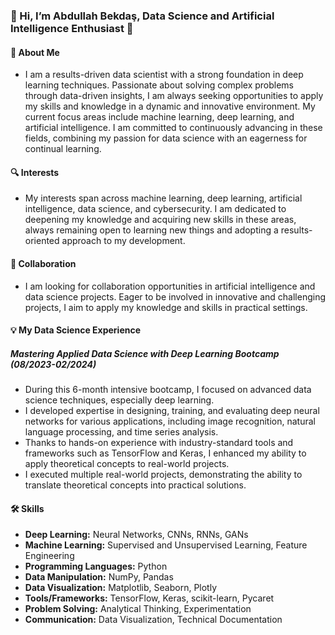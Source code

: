 ### 🌟 Hi, I’m Abdullah Bekdaş, Data Science and Artificial Intelligence Enthusiast 🌟
#### 🚀 About Me
- I am a results-driven data scientist with a strong foundation in deep learning techniques. Passionate about solving complex problems through data-driven insights, I am always seeking opportunities to apply my skills and knowledge in a dynamic and innovative environment. My current focus areas include machine learning, deep learning, and artificial intelligence. I am committed to continuously advancing in these fields, combining my passion for data science with an eagerness for continual learning.
#### 🔍 Interests
- My interests span across machine learning, deep learning, artificial intelligence, data science, and cybersecurity. I am dedicated to deepening my knowledge and acquiring new skills in these areas, always remaining open to learning new things and adopting a results-oriented approach to my development.
#### 🤝 Collaboration
- I am looking for collaboration opportunities in artificial intelligence and data science projects. Eager to be involved in innovative and challenging projects, I aim to apply my knowledge and skills in practical settings.

#### 💡 My Data Science Experience
##### **Mastering Applied Data Science with Deep Learning Bootcamp** (08/2023-02/2024)
- During this 6-month intensive bootcamp, I focused on advanced data science techniques, especially deep learning.
- I developed expertise in designing, training, and evaluating deep neural networks for various applications, including image recognition, natural language processing, and time series analysis.
- Thanks to hands-on experience with industry-standard tools and frameworks such as TensorFlow and Keras, I enhanced my ability to apply theoretical concepts to real-world projects.
- I executed multiple real-world projects, demonstrating the ability to translate theoretical concepts into practical solutions.
#### 🛠 Skills
- **Deep Learning:** Neural Networks, CNNs, RNNs, GANs
- **Machine Learning:** Supervised and Unsupervised Learning, Feature Engineering
- **Programming Languages:** Python
- **Data Manipulation:** NumPy, Pandas
- **Data Visualization:** Matplotlib, Seaborn, Plotly
- **Tools/Frameworks:** TensorFlow, Keras, scikit-learn, Pycaret
- **Problem Solving:** Analytical Thinking, Experimentation
- **Communication:** Data Visualization, Technical Documentation

<!---
ahtabekdas/ahtabekdas is a ✨ special ✨ repository because its `README.md` (this file) appears on your GitHub profile.
You can click the Preview link to take a look at your changes.
--->
